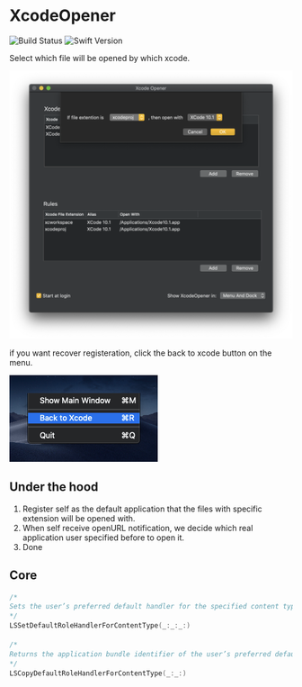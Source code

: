 # XcodeOpener

![Build Status](https://travis-ci.com/hechen/XcodeOpener.svg?token=Aw3UYkgL7wqnoAxxGJbb&branch=master)  ![Swift Version](https://img.shields.io/badge/Swift-4.2-F16D39.svg?style=flat)

Select which file will be opened by which xcode.

![Main Interface](.assets/Main.png)

if you want recover registeration, click the back to xcode button on the menu.

![Back to xcode](.assets/Recover.png)



## Under the hood

1. Register self as the default application that the files with specific extension will be opened with.
2. When self receive openURL notification, we decide which real application user specified before to open it.
3. Done


## Core

``` Swift
/*
Sets the user’s preferred default handler for the specified content type in the specified roles.
*/
LSSetDefaultRoleHandlerForContentType(_:_:_:)

/*
Returns the application bundle identifier of the user’s preferred default handler for the specified content type with the specified role.
*/
LSCopyDefaultRoleHandlerForContentType(_:_:)
```
